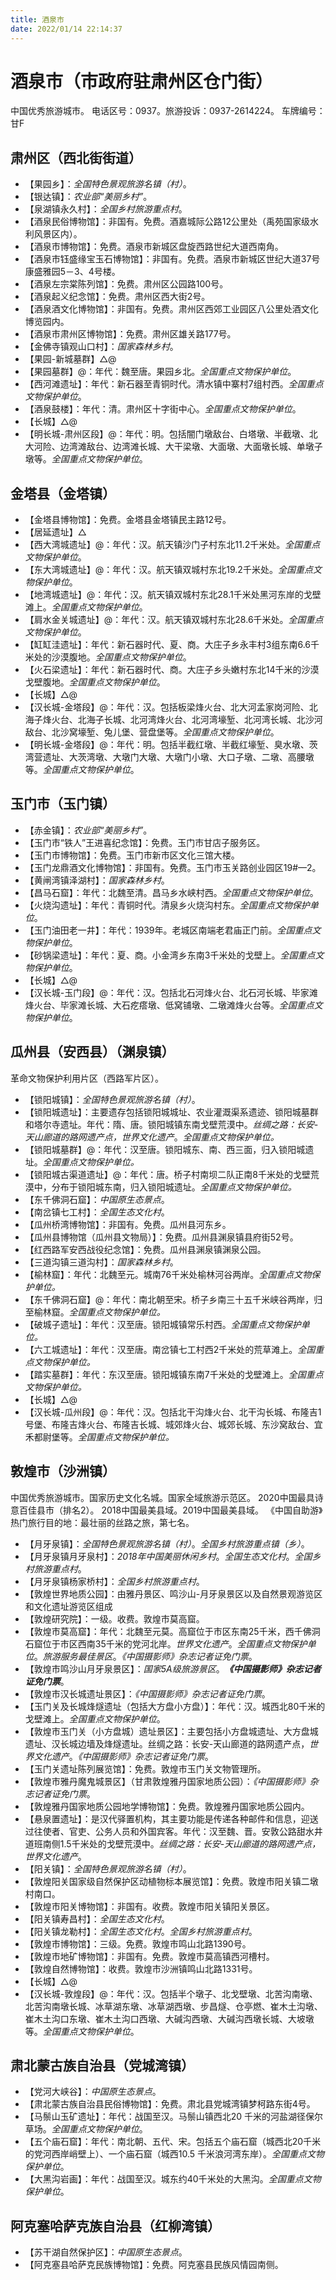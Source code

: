 ```yaml
---
title: 酒泉市
date: 2022/01/14 22:14:37
---
```


# 酒泉市（市政府驻肃州区仓门街）
中国优秀旅游城市。
电话区号：0937。旅游投诉：0937-2614224。
车牌编号：甘F
## 肃州区（西北街街道）
* 【果园乡】：*全国特色景观旅游名镇（村）*。
* 【银达镇】：*农业部“美丽乡村”*。
* 【泉湖镇永久村】：*全国乡村旅游重点村*。
* 【酒泉民俗博物馆】：非国有。免费。酒嘉城际公路12公里处（禹苑国家级水利风景区内）。
* 【酒泉市博物馆】：免费。酒泉市新城区盘旋西路世纪大道西南角。
* 【酒泉市钰盛缘宝玉石博物馆】：非国有。免费。酒泉市新城区世纪大道37号康盛雅园5－3、4号楼。
* 【酒泉左宗棠陈列馆】：免费。肃州区公园路100号。
* 【酒泉起义纪念馆】：免费。肃州区西大街2号。
* 【酒泉酒文化博物馆】：非国有。免费。肃州区西郊工业园区八公里处酒文化博览园内。
* 【酒泉市肃州区博物馆】：免费。肃州区雄关路177号。
* 【金佛寺镇观山口村】：*国家森林乡村*。
* 【果园-新城墓群】△@
* 【果园墓群】@：年代：魏至唐。果园乡北。*全国重点文物保护单位*。
* 【西河滩遗址】：年代：新石器至青铜时代。清水镇中寨村7组村西。*全国重点文物保护单位*。
* 【酒泉鼓楼】：年代：清。肃州区十字街中心。*全国重点文物保护单位*。
* 【长城】△@
* 【明长城-肃州区段】@：年代：明。包括闇门墩敌台、白塔墩、半截墩、北大河险、边湾滩敌台、边湾滩长城、大干梁墩、大面墩、大面墩长城、单墩子墩等。*全国重点文物保护单位*。

## 金塔县（金塔镇）
* 【金塔县博物馆】：免费。金塔县金塔镇民主路12号。
* 【居延遗址】△
* 【西大湾城遗址】@：年代：汉。航天镇沙门子村东北11.2千米处。*全国重点文物保护单位*。
* 【东大湾城遗址】@：年代：汉。航天镇双城村东北19.2千米处。*全国重点文物保护单位*。
* 【地湾城遗址】@：年代：汉。航天镇双城村东北28.1千米处黑河东岸的戈壁滩上。*全国重点文物保护单位*。
* 【肩水金关城遗址】@：年代：汉。航天镇双城村东北28.6千米处。*全国重点文物保护单位*。
* 【缸缸洼遗址】：年代：新石器时代、夏、商。大庄子乡永丰村3组东南6.6千米处的沙漠腹地。*全国重点文物保护单位*。
* 【火石梁遗址】：年代：新石器时代、商。大庄子乡头嫩村东北14千米的沙漠戈壁腹地。*全国重点文物保护单位*。
* 【长城】△@
* 【汉长城-金塔段】@：年代：汉。包括板梁烽火台、北大河孟家岗河险、北海子烽火台、北海子长城、北河湾烽火台、北河湾壕堑、北河湾长城、北沙河敌台、北沙窝壕堑、兔儿堡、营盘堡等。*全国重点文物保护单位*。
* 【明长城-金塔段】@：年代：明。包括半截红墩、半截红壕堑、臭水墩、茨湾营遗址、大茨湾墩、大墩门大墩、大墩门小墩、大口子墩、二墩、高腰墩等。*全国重点文物保护单位*。
## 玉门市（玉门镇）
* 【赤金镇】：*农业部“美丽乡村”*。
* 【玉门市“铁人”王进喜纪念馆】：免费。玉门市甘店子服务区。
* 【玉门市博物馆】：免费。玉门市新市区文化三馆大楼。
* 【玉门龙鼎酒文化博物馆】：非国有。免费。玉门市玉关路创业园区19#—2。
* 【黄闸湾镇泽湖村】：*国家森林乡村*。
* 【昌马石窟】：年代：北魏至清。昌马乡水峡村西。*全国重点文物保护单位*。
* 【火烧沟遗址】：年代：青铜时代。清泉乡火烧沟村东。*全国重点文物保护单位*。
* 【玉门油田老一井】：年代：1939年。老城区南端老君庙正门前。*全国重点文物保护单位*。
* 【砂锅梁遗址】：年代：夏、商。小金湾乡东南3千米处的戈壁上。*全国重点文物保护单位*。
* 【长城】△@
* 【汉长城-玉门段】@：年代：汉。包括北石河烽火台、北石河长城、毕家滩烽火台、毕家滩长城、大石疙瘩墩、低窝铺墩、二墩滩烽火台等。*全国重点文物保护单位*。
## 瓜州县（安西县）（渊泉镇）
革命文物保护利用片区（西路军片区）。
* 【锁阳城镇】：*全国特色景观旅游名镇（村）*。
* 【锁阳城遗址】：主要遗存包括锁阳城城址、农业灌溉渠系遗迹、锁阳城墓群和塔尔寺遗址。年代：隋、唐。锁阳城镇东南戈壁荒漠中。*丝绸之路：长安-天山廊道的路网遗产点，世界文化遗产*。*全国重点文物保护单位。*
* 【锁阳城墓群】@：年代：汉至唐。锁阳城东、南、西三面，归入锁阳城遗址。*全国重点文物保护单位。*
* 【锁阳城古渠道遗址】@：年代：唐。桥子村南坝二队正南8千米处的戈壁荒漠中，分布于锁阳城东南，归入锁阳城遗址。*全国重点文物保护单位。*
* 【东千佛洞石窟】：*中国原生态景点*。
* 【南岔镇七工村】：*全国生态文化村*。
* 【瓜州桥湾博物馆】：非国有。免费。瓜州县河东乡。
* 【瓜州县博物馆（瓜州县文物局）】：免费。瓜州县渊泉镇县府街52号。
* 【红西路军安西战役纪念馆】：免费。瓜州县渊泉镇渊泉公园。
* 【三道沟镇三道沟村】：*国家森林乡村*。
* 【榆林窟】：年代：北魏至元。城南76千米处榆林河谷两岸。*全国重点文物保护单位。*
* 【东千佛洞石窟】@：年代：南北朝至宋。桥子乡南三十五千米峡谷两岸，归至榆林窟。*全国重点文物保护单位。*
* 【破城子遗址】：年代：汉至唐。锁阳城镇常乐村西。*全国重点文物保护单位。*
* 【六工城遗址】：年代：汉至唐。南岔镇七工村西2千米处的荒草滩上。*全国重点文物保护单位。*
* 【踏实墓群】：年代：东汉至唐。锁阳城镇东南7千米处的戈壁滩上。*全国重点文物保护单位。*
* 【长城】△@
* 【汉长城-瓜州段】@：年代：汉。包括北干沟烽火台、北干沟长城、布隆吉1号堡、布隆吉烽火台、布隆吉长城、城郊烽火台、城郊长城、东沙窝敌台、宜禾都尉堡等。*全国重点文物保护单位。*
## 敦煌市（沙洲镇）
中国优秀旅游城市。国家历史文化名城。国家全域旅游示范区。
2020中国最具诗意百佳县市（排名2）。
2018中国最美县域。2019中国最美县域。
《中国自助游》热门旅行目的地：最壮丽的丝路之旅，第七名。
* 【月牙泉镇】：*全国特色景观旅游名镇（村）*。*全国乡村旅游重点镇（乡）*。
* 【月牙泉镇月牙泉村】：*2018年中国美丽休闲乡村*。*全国生态文化村*。*全国乡村旅游重点村*。
* 【月牙泉镇杨家桥村】：*全国乡村旅游重点村*。
* 【敦煌世界地质公园】：由雅丹景区、鸣沙山-月牙泉景区以及自然景观游览区和文化遗址游览区组成
* 【敦煌研究院】：一级。收费。敦煌市莫高窟。
* 【敦煌市莫高窟】：年代：北魏至元莫。高窟位于市区东南25千米，西千佛洞石窟位于市区西南35千米的党河北岸。*世界文化遗产*。*全国重点文物保护单位*。*旅游服务最佳景区*。*《中国摄影师》杂志记者证免门票*。
* 【敦煌市鸣沙山月牙泉景区】：*国家5A级旅游景区*。***《中国摄影师》杂志记者证免门票***。
* 【敦煌市汉长城遗址景区】：*《中国摄影师》杂志记者证免门票*。
* 【玉门关及长城烽燧遗址（包括大方盘小方盘）】：年代：汉。城西北80千米的戈壁滩上。*全国重点文物保护单位*。
* 【敦煌市玉门关（小方盘城）遗址景区】：主要包括小方盘城遗址、大方盘城遗址、汉长城边墙及烽燧遗址。丝绸之路：长安-天山廊道的路网遗产点，*世界文化遗产*。*《中国摄影师》杂志记者证免门票*。
* 【玉门关遗址陈列展览馆】：免费。敦煌市玉门关文物管理所。
* 【敦煌市雅丹魔鬼城景区】（甘肃敦煌雅丹国家地质公园）：*《中国摄影师》杂志记者证免门票*。
* 【敦煌雅丹国家地质公园地学博物馆】：免费。敦煌雅丹国家地质公园内。
* 【悬泉置遗址】：是汉代驿置机构，其主要功能是传递各种邮件和信息，迎送过往使者、官吏、公务人员和外国宾客。年代：汉至魏、晋。安敦公路甜水井道班南侧1.5千米处的戈壁荒漠中。*丝绸之路：长安-天山廊道的路网遗产点，世界文化遗产*。
* 【阳关镇】：*全国特色景观旅游名镇（村）*。
* 【敦煌阳关国家级自然保护区动植物标本展览馆】：免费。敦煌市阳关镇二墩村南口。
* 【敦煌市阳关博物馆】：非国有。收费。敦煌市阳关镇阳关景区。
* 【阳关镇寿昌村】：*全国生态文化村*。
* 【阳关镇龙勒村】：*全国生态文化村*。*全国乡村旅游重点村*。
* 【敦煌市博物馆】：三级。免费。敦煌市鸣山北路1390号。
* 【敦煌市地矿博物馆】：非国有。免费。敦煌市莫高镇西河槽村。
* 【敦煌自然博物馆】：收费。敦煌市沙洲镇鸣山北路1331号。
* 【长城】△@
* 【汉长城-敦煌段】@：年代：汉。包括半个墩子、北戈壁墩、北苦沟南墩、北苦沟南墩长城、冰草湖东墩、冰草湖西墩、步昌燧、仓亭燃、崔木土沟墩、崔木土沟口东墩、崔木土沟口西墩、大碱沟西墩、大碱沟西墩长城、大坡墩等。*全国重点文物保护单位*。
## 肃北蒙古族自治县（党城湾镇）
* 【党河大峡谷】：*中国原生态景点*。
* 【肃北蒙古族自治县民俗博物馆】：免费。肃北县党城湾镇梦柯路东街4号。
* 【马鬃山玉矿遗址】：年代：战国至汉。马鬃山镇西北20 千米的河盐湖径保尔草场。*全国重点文物保护单位*。
* 【五个庙石窟】：年代：南北朝、五代、宋。包括五个庙石窟（城西北20千米的党河西岸峭壁上）、一个庙石窟（城西10.5 千米浪河湾东岸）。*全国重点文物保护单位*。
* 【大黑沟岩画】：年代：战国至汉。城东约40千米处的大黑沟。*全国重点文物保护单位*。

## 阿克塞哈萨克族自治县（红柳湾镇）
* 【苏干湖自然保护区】：*中国原生态景点*。
* 【阿克塞县哈萨克民族博物馆】：免费。阿克塞县民族风情园南侧。
